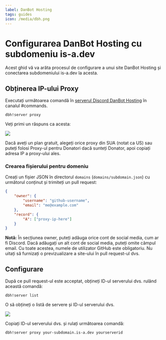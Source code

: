 ```yaml
---
label: DanBot Hosting
tags: guides
icon: /media/dbh.png
---
```


# Configurarea DanBot Hosting cu subdomeniu is-a.dev

Acest ghid vă va arăta procesul de configurare a unui site DanBot Hosting și conectarea subdomeniului is-a.dev la acesta.

## Obținerea IP-ului Proxy

Executați următoarea comandă în [serverul Discord DanBot Hosting](https://discord.gg/dbh) în canalul #commands.

```
dbh!server proxy
```

Veți primi un răspuns ca acesta:

![](../../media/dbh_proxy/1.jpg)

Dacă aveți un plan gratuit, alegeți orice proxy din SUA (notat ca US) sau puteți folosi Proxy-ul pentru Donatori dacă sunteți Donator, apoi copiați adresa IP a proxy-ului ales.

### Crearea fișierului pentru domeniu

Creați un fișier JSON în directorul `domains` (`domains/subdomain.json`) cu următorul conținut și trimiteți un pull request:

```json
{
    "owner": {
        "username": "github-username",
        "email": "me@example.com"
    },
    "record": {
        "A": ["proxy-ip-here"]
    }
}
```

**Notă:** În secțiunea owner, puteți adăuga orice cont de social media, cum ar fi Discord. Dacă adăugați un alt cont de social media, puteți omite câmpul email. Cu toate acestea, numele de utilizator GitHub este obligatoriu. Nu uitați să furnizați o previzualizare a site-ului în pull request-ul dvs.

## Configurare

După ce pull request-ul este acceptat, obțineți ID-ul serverului dvs. rulând această comandă:

```
dbh!server list
```

O să obțineți o listă de servere și ID-ul serverului dvs.

![](../../media/dbh_proxy/2.jpg)

Copiați ID-ul serverului dvs. și rulați următoarea comandă:

```
dbh!server proxy your-subdomain.is-a.dev yourserverid
```
